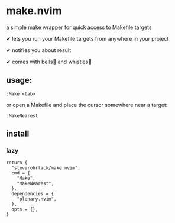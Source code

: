 # make.nvim

a simple make wrapper for quick access to Makefile targets

✔ lets you run your Makefile targets from anywhere in your project

✔ notifies you about result

✔ comes with bells🔔 and whistles📯

## usage:

```
:Make <tab>
```

or open a Makefile and place the cursor somewhere near a target:

```
:MakeNearest
```

## install

### lazy

```
return {
  "steverohrlack/make.nvim",
  cmd = {
    "Make",
    "MakeNearest",
  },
  dependencies = {
    "plenary.nvim",
  },
  opts = {},
}
```

